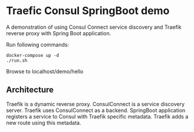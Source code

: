 # Traefic Consul SpringBoot demo

A demonstration of using Consul Connect service discovery and Traefik reverse proxy with Spring Boot application. 

Run following commands:

    docker-compose up -d
    ./run.sh

Browse to localhost/demo/hello

## Architecture

Traefik is a dynamic reverse proxy. ConsulConnect is a service discovery server. Traefik uses ConsulConnect as a backend. SpringBoot application registers a service to Consul with Traefik specific metadata. Traefik adds a new route using this metadata.

